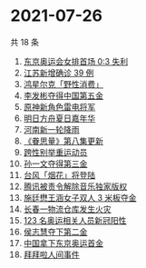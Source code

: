 # 2021-07-26

共 18 条

<!-- BEGIN -->
<!-- 最后更新时间 Mon Jul 26 2021 14:09:01 GMT+0800 (China Standard Time) -->

1. [东京奥运会女排首场 0:3 失利](https://www.zhihu.com/search?q=女排)
1. [江苏新增确诊 39 例](https://www.zhihu.com/search?q=江苏疫情)
1. [鸿星尔克「野性消费」](https://www.zhihu.com/search?q=鸿星尔克野性消费)
1. [李发彬夺得中国第五金](https://www.zhihu.com/search?q=举重)
1. [原神新角色雷电将军](https://www.zhihu.com/search?q=原神)
1. [明日方舟夏日嘉年华](https://www.zhihu.com/search?q=明日方舟)
1. [河南新一轮降雨](https://www.zhihu.com/search?q=河南暴雨)
1. [《眷思量》第八集更新](https://www.zhihu.com/search?q=眷思量)
1. [跨性别举重运动员](https://www.zhihu.com/search?q=跨性别运动员)
1. [孙一文夺得第三金](https://www.zhihu.com/search?q=孙一文)
1. [台风「烟花」将登陆](https://www.zhihu.com/search?q=台风烟花)
1. [腾讯被责令解除音乐独家版权](https://www.zhihu.com/search?q=腾讯音乐版权)
1. [施廷懋王涵女子双人 3 米板夺金](https://www.zhihu.com/search?q=跳水)
1. [长春一物流仓库发生火灾](https://www.zhihu.com/search?q=长春火灾)
1. [123 名奥运相关人员新冠阳性](https://www.zhihu.com/search?q=奥运会疫情)
1. [侯志慧夺下第二金](https://www.zhihu.com/search?q=举重金牌)
1. [中国拿下东京奥运首金](https://www.zhihu.com/search?q=女子气步枪决赛)
1. [拜拜啦人间事件](https://www.zhihu.com/search?q=拜拜啦人间录音)

<!-- END -->

